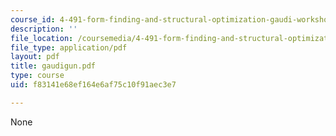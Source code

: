 ```yaml
---
course_id: 4-491-form-finding-and-structural-optimization-gaudi-workshop-fall-2004
description: ''
file_location: /coursemedia/4-491-form-finding-and-structural-optimization-gaudi-workshop-fall-2004/f83141e68ef164e6af75c10f91aec3e7_gaudigun.pdf
file_type: application/pdf
layout: pdf
title: gaudigun.pdf
type: course
uid: f83141e68ef164e6af75c10f91aec3e7

---
```

None